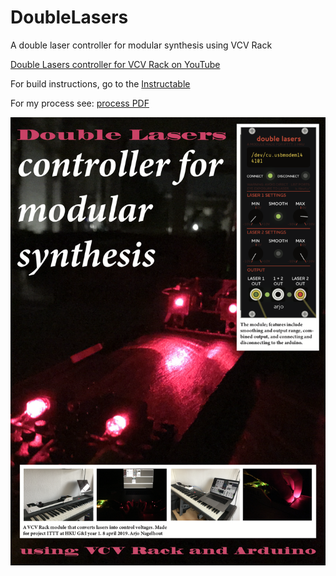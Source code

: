 # DoubleLasers
A double laser controller for modular synthesis using VCV Rack

[Double Lasers controller for VCV Rack on YouTube](https://youtu.be/TKYHQUjDUGY)

For build instructions, go to the [Instructable](https://www.instructables.com/id/Laser-Controller-for-VCV-Rack)

For my process see: [process PDF](https://studenthome.hku.nl/~arjo.nagelhout/homework_files/Nagelhout_Arjo_ITTT_logboek_versie1.pdf)

![Poster](https://github.com/ArjoNagelhout/DoubleLasers/raw/master/Pictures/poster.png)